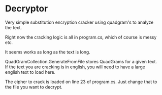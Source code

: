 Decryptor
=========

Very simple substitution encryption cracker using quadgram's to analyze the text.

Right now the cracking logic is all in program.cs, which of course is messy etc.  

It seems works as long as the text is long.

QuadGramCollection.GenerateFromFile stores QuadGrams for a given text.  If the text you are cracking is in english, you will need to have a large english text to load here.

The cipher to crack is loaded on line 23 of program.cs. Just change that to the file you want to decrypt.


